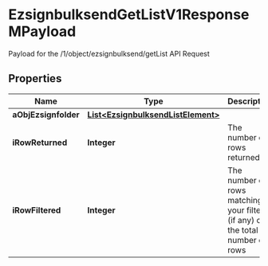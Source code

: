 

# EzsignbulksendGetListV1ResponseMPayload

Payload for the /1/object/ezsignbulksend/getList API Request

## Properties

Name | Type | Description | Notes
------------ | ------------- | ------------- | -------------
**aObjEzsignfolder** | [**List&lt;EzsignbulksendListElement&gt;**](EzsignbulksendListElement.md) |  |  [optional]
**iRowReturned** | **Integer** | The number of rows returned | 
**iRowFiltered** | **Integer** | The number of rows matching your filters (if any) or the total number of rows | 




